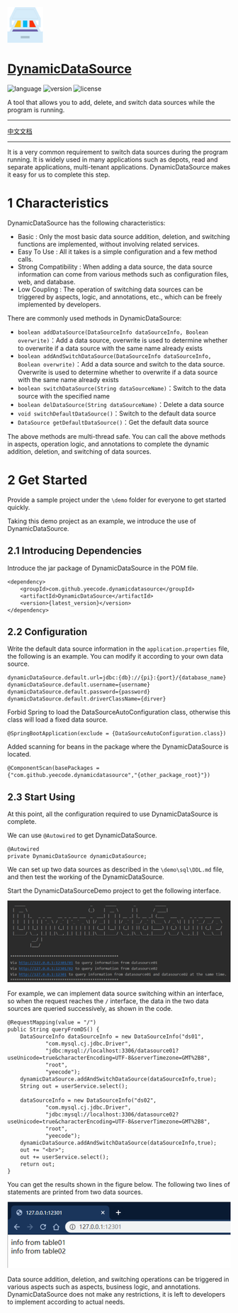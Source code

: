<div align="left">
<img src="./pic/logo.png" height="80px" alt="DynamicDataSource" >
</div>

# [DynamicDataSource](https://github.com/yeecode/DynamicDataSource)
![language](https://img.shields.io/badge/language-java-green.svg)
![version](https://img.shields.io/badge/mvn-1.3.2-blue.svg?style=flat)
![license](https://img.shields.io/badge/license-Apache-brightgreen.svg)


A tool that allows you to add, delete, and switch data sources while the program is running.

---

[中文文档](./README_CN.md)

---

It is a very common requirement to switch data sources during the program running. It is widely used in many applications such as depots, read and separate applications, multi-tenant applications. DynamicDataSource makes it easy for us to complete this step.

# 1 Characteristics


DynamicDataSource has the following characteristics:

- Basic : Only the most basic data source addition, deletion, and switching functions are implemented, without involving related services.
- Easy To Use : All it takes is a simple configuration and a few method calls.
- Strong Compatibility : When adding a data source, the data source information can come from various methods such as configuration files, web, and database.
- Low Coupling : The operation of switching data sources can be triggered by aspects, logic, and annotations, etc., which can be freely implemented by developers.

There are commonly used methods in DynamicDataSource:

- `boolean addDataSource(DataSourceInfo dataSourceInfo, Boolean overwrite)`：Add a data source, overwrite is used to determine whether to overwrite if a data source with the same name already exists
- `boolean addAndSwitchDataSource(DataSourceInfo dataSourceInfo, Boolean overwrite)`：Add a data source and switch to the data source. Overwrite is used to determine whether to overwrite if a data source with the same name already exists
- `boolean switchDataSource(String dataSourceName)`：Switch to the data source with the specified name
- `boolean delDataSource(String dataSourceName)`：Delete a data source
- `void switchDefaultDataSource()`：Switch to the default data source
- `DataSource getDefaultDataSource()`：Get the default data source

The above methods are multi-thread safe. You can call the above methods in aspects, operation logic, and annotations to complete the dynamic addition, deletion, and switching of data sources.

# 2 Get Started

Provide a sample project under the `\demo` folder for everyone to get started quickly. 

Taking this demo project as an example, we introduce the use of DynamicDataSource.

## 2.1 Introducing Dependencies

Introduce the jar package of DynamicDataSource in the POM file.

```
<dependency>
    <groupId>com.github.yeecode.dynamicdatasource</groupId>
    <artifactId>DynamicDataSource</artifactId>
    <version>{latest_version}</version>
</dependency>
```

## 2.2 Configuration

Write the default data source information in the `application.properties` file, the following is an example. You can modify it according to your own data source.

```
dynamicDataSource.default.url=jdbc:{db}://{pi}:{port}/{database_name}
dynamicDataSource.default.username={username}
dynamicDataSource.default.password={password}
dynamicDataSource.default.driverClassName={dirver}
```

Forbid Spring to load the DataSourceAutoConfiguration class, otherwise this class will load a fixed data source.

```
@SpringBootApplication(exclude = {DataSourceAutoConfiguration.class})
```

Added scanning for beans in the package where the DynamicDataSource is located.

```
@ComponentScan(basePackages = {"com.github.yeecode.dynamicdatasource","{other_package_root}"})
```

## 2.3 Start Using

At this point, all the configuration required to use DynamicDataSource is complete.

We can use `@Autowired` to get DynamicDataSource.

```
@Autowired
private DynamicDataSource dynamicDataSource;
```

We can set up two data sources as described in the `\demo\sql\DDL.md` file, and then test the working of the DynamicDataSource.

Start the DynamicDataSourceDemo project to get the following interface.

![interface](./pic/demo.png)

For example, we can implement data source switching within an interface, so when the request reaches the `/` interface, the data in the two data sources are queried successively, as shown in the code.

```
@RequestMapping(value = "/")
public String queryFromDS() {
    DataSourceInfo dataSourceInfo = new DataSourceInfo("ds01",
            "com.mysql.cj.jdbc.Driver",
            "jdbc:mysql://localhost:3306/datasource01?useUnicode=true&characterEncoding=UTF-8&serverTimezone=GMT%2B8",
            "root",
            "yeecode");
    dynamicDataSource.addAndSwitchDataSource(dataSourceInfo,true);
    String out = userService.select();

    dataSourceInfo = new DataSourceInfo("ds02",
            "com.mysql.cj.jdbc.Driver",
            "jdbc:mysql://localhost:3306/datasource02?useUnicode=true&characterEncoding=UTF-8&serverTimezone=GMT%2B8",
            "root",
            "yeecode");
    dynamicDataSource.addAndSwitchDataSource(dataSourceInfo,true);
    out += "<br>";
    out += userService.select();
    return out;
}
```
You can get the results shown in the figure below. The following two lines of statements are printed from two data sources.

![Results](./pic/web.png)

Data source addition, deletion, and switching operations can be triggered in various aspects such as aspects, business logic, and annotations. DynamicDataSource does not make any restrictions, it is left to developers to implement according to actual needs.